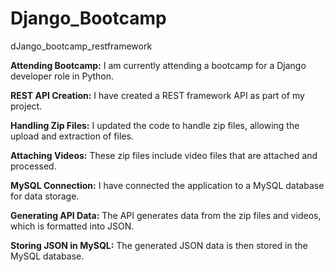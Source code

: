 # Django_Bootcamp
dJango_bootcamp_restframework


**Attending Bootcamp:** I am currently attending a bootcamp for a Django developer role in Python.

**REST API Creation:** I have created a REST framework API as part of my project.

**Handling Zip Files:** I updated the code to handle zip files, allowing the upload and extraction of files.

**Attaching Videos:** These zip files include video files that are attached and processed.

**MySQL Connection:** I have connected the application to a MySQL database for data storage.

**Generating API Data:** The API generates data from the zip files and videos, which is formatted into JSON.

**Storing JSON in MySQL:** The generated JSON data is then stored in the MySQL database.

